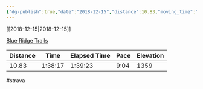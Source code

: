 ```yaml
---
{"dg-publish":true,"date":"2018-12-15","distance":10.83,"moving_time":"1:38:17","elapsed_time":"1:39:23","pace":"9:04","total_elevation_gain":1359,"url":"https://www.strava.com/activities/2794825219","permalink":"/01-personal/strava/2018-12-15-blue-ridge-trails/","dgPassFrontmatter":true}
---
```



[[2018-12-15\|2018-12-15]]

[Blue Ridge Trails](https://www.strava.com/activities/2794825219)

| Distance | Time    | Elapsed Time | Pace | Elevation |
| -------- | ------- | ------------ | ---- | --------- |
| 10.83    | 1:38:17 | 1:39:23      | 9:04 | 1359      |




#strava

